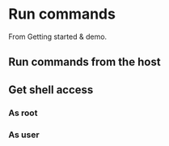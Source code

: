# Run commands

From Getting started & demo.

## Run commands from the host

## Get shell access

### As root

### As user

